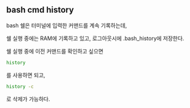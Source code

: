 ## bash cmd history

bash 쉘은 터미널에 입력한 커맨드를 계속 기록하는데,

쉘 실행 중에는 RAM에 기록하고 있고, 로그아웃시에 .bash_history에 저장한다.

쉘 실행 중에 이전 커맨드를 확인하고 싶으면

```bash
history
```

를 사용하면 되고,

```bash
history -c
```

로 삭제가 가능하다.
